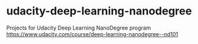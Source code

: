 # udacity-deep-learning-nanodegree
Projects for Udacity Deep Learning NanoDegree program https://www.udacity.com/course/deep-learning-nanodegree--nd101
